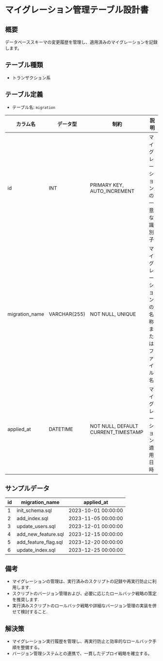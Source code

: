 # マイグレーション管理テーブル設計書

## 概要
データベーススキーマの変更履歴を管理し、適用済みのマイグレーションを記録します。

## テーブル種類
- トランザクション系

## テーブル定義
- テーブル名: `migration`

| カラム名       | データ型      | 制約                                      | 説明                                  |
|----------------|---------------|-------------------------------------------|---------------------------------------|
| id             | INT           | PRIMARY KEY, AUTO_INCREMENT               | マイグレーションの一意な識別子         |
| migration_name | VARCHAR(255)  | NOT NULL, UNIQUE                          | マイグレーションの名称またはファイル名    |
| applied_at     | DATETIME      | NOT NULL, DEFAULT CURRENT_TIMESTAMP       | マイグレーション適用日時               |

## サンプルデータ

| id | migration_name  | applied_at           |
|----|-----------------|----------------------|
| 1  | init_schema.sql | 2023-10-01 00:00:00  |
| 2  | add_index.sql   | 2023-11-05 00:00:00  |
| 3  | update_users.sql| 2023-12-01 00:00:00  |
| 4  | add_new_feature.sql | 2023-12-15 00:00:00  |
| 5  | add_feature_flag.sql| 2023-12-20 00:00:00  |
| 6  | update_index.sql    | 2023-12-25 00:00:00  |

## 備考
- マイグレーションの管理は、実行済みのスクリプトの記録や再実行防止に利用します.
- スクリプトのバージョン管理および、必要に応じたロールバック戦略の策定を推奨します.
- 実行済みスクリプトのロールバック戦略や詳細なバージョン管理の実装を併せて検討すること.

## 解決策
- マイグレーション実行履歴を管理し、再実行防止と効率的なロールバック手順を整備する。
- バージョン管理システムとの連携で、一貫したデプロイ戦略を確立する。
